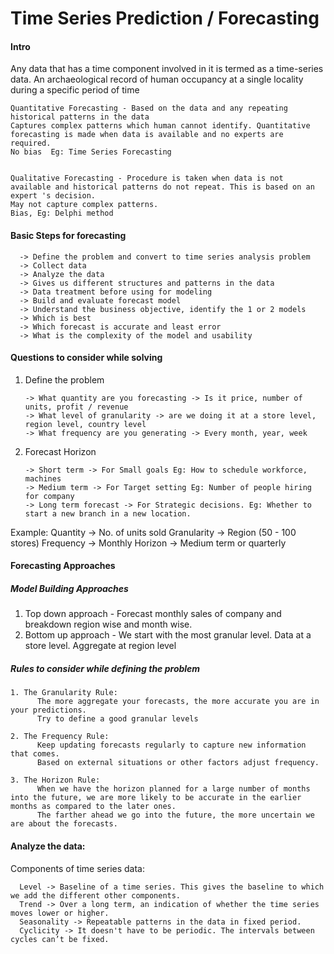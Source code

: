 # Time Series Prediction / Forecasting 

#### Intro

Any data that has a time component involved in it is termed as a time-series data. 
An archaeological record of human occupancy at a single locality during a specific period of time

    Quantitative Forecasting - Based on the data and any repeating historical patterns in the data
    Captures complex patterns which human cannot identify. Quantitative forecasting is made when data is available and no experts are required.
    No bias  Eg: Time Series Forecasting
    
    
    Qualitative Forecasting - Procedure is taken when data is not available and historical patterns do not repeat. This is based on an expert 's decision. 
    May not capture complex patterns. 
    Bias, Eg: Delphi method

#### Basic Steps for forecasting

      -> Define the problem and convert to time series analysis problem 
      -> Collect data
      -> Analyze the data
      -> Gives us different structures and patterns in the data
      -> Data treatment before using for modeling
      -> Build and evaluate forecast model
      -> Understand the business objective, identify the 1 or 2 models
      -> Which is best	
      -> Which forecast is accurate and least error
      -> What is the complexity of the model and usability



#### Questions to consider while solving

1. Define the problem
         
       -> What quantity are you forecasting -> Is it price, number of units, profit / revenue
       -> What level of granularity -> are we doing it at a store level, region level, country level
       -> What frequency are you generating -> Every month, year, week

2. Forecast Horizon

       -> Short term -> For Small goals Eg: How to schedule workforce, machines
       -> Medium term -> For Target setting Eg: Number of people hiring for company
       -> Long term forecast -> For Strategic decisions. Eg: Whether to start a new branch in a new location. 

Example: 
    Quantity -> No. of units sold
    Granularity -> Region (50 - 100 stores)
    Frequency -> Monthly
    Horizon -> Medium term or quarterly

#### Forecasting Approaches

##### Model Building Approaches

1. Top down approach - Forecast monthly sales of company and breakdown region wise and month wise. 
2. Bottom up approach - We start with the most granular level. Data at a store level. Aggregate at region level

##### Rules to consider while defining the problem

    1. The Granularity Rule: 
          The more aggregate your forecasts, the more accurate you are in your predictions.
          Try to define a good granular levels
    
    2. The Frequency Rule:
          Keep updating forecasts regularly to capture new information that comes. 
          Based on external situations or other factors adjust frequency.

    3. The Horizon Rule:
          When we have the horizon planned for a large number of months into the future, we are more likely to be accurate in the earlier months as compared to the later ones. 
          The farther ahead we go into the future, the more uncertain we are about the forecasts. 

#### Analyze the data: 

Components of time series data:
          
      Level -> Baseline of a time series. This gives the baseline to which we add the different other components. 
      Trend -> Over a long term, an indication of whether the time series moves lower or higher. 
      Seasonality -> Repeatable patterns in the data in fixed period. 
      Cyclicity -> It doesn't have to be periodic. The intervals between cycles can’t be fixed. 


